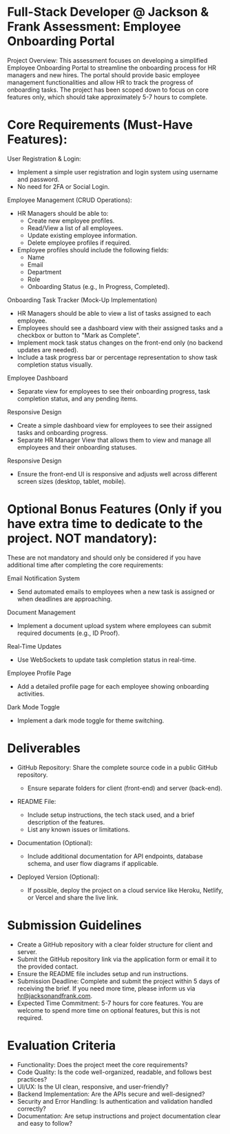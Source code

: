 # Full-Stack Developer @ Jackson & Frank Assessment: Employee Onboarding Portal
Project Overview:
This assessment focuses on developing a simplified Employee Onboarding Portal to streamline the onboarding process for HR managers and new hires. The portal should provide basic employee management functionalities and allow HR to track the progress of onboarding tasks. 
The project has been scoped down to focus on core features only, which should take approximately 5-7 hours to complete.

# Core Requirements (Must-Have Features):
User Registration & Login:
- Implement a simple user registration and login system using username and password.
- No need for 2FA or Social Login.
  
Employee Management (CRUD Operations):
- HR Managers should be able to:
    - Create new employee profiles.
    - Read/View a list of all employees.
    - Update existing employee information.
    - Delete employee profiles if required.
- Employee profiles should include the following fields:
    - Name
    - Email
    - Department
    - Role
    - Onboarding Status (e.g., In Progress, Completed).

Onboarding Task Tracker (Mock-Up Implementation)
- HR Managers should be able to view a list of tasks assigned to each employee.
- Employees should see a dashboard view with their assigned tasks and a checkbox or button to "Mark as Complete".
- Implement mock task status changes on the front-end only (no backend updates are needed).
- Include a task progress bar or percentage representation to show task completion status visually.
  
Employee Dashboard
- Separate view for employees to see their onboarding progress, task completion status, and any pending items.
  
Responsive Design
- Create a simple dashboard view for employees to see their assigned tasks and onboarding progress.
- Separate HR Manager View that allows them to view and manage all employees and their onboarding statuses.

Responsive Design
- Ensure the front-end UI is responsive and adjusts well across different screen sizes (desktop, tablet, mobile).

# Optional Bonus Features (Only if you have extra time to dedicate to the project. NOT mandatory):
These are not mandatory and should only be considered if you have additional time after completing the core requirements:

Email Notification System
- Send automated emails to employees when a new task is assigned or when deadlines are approaching.

Document Management
- Implement a document upload system where employees can submit required documents (e.g., ID Proof).

Real-Time Updates
- Use WebSockets to update task completion status in real-time.

Employee Profile Page
- Add a detailed profile page for each employee showing onboarding activities.

Dark Mode Toggle
- Implement a dark mode toggle for theme switching.



# Deliverables
- GitHub Repository: Share the complete source code in a public GitHub repository.
  - Ensure separate folders for client (front-end) and server (back-end).

- README File:
    - Include setup instructions, the tech stack used, and a brief description of the features.
    - List any known issues or limitations.

- Documentation (Optional):
  - Include additional documentation for API endpoints, database schema, and user flow diagrams if applicable.

- Deployed Version (Optional):
  - If possible, deploy the project on a cloud service like Heroku, Netlify, or Vercel and share the live link.

# Submission Guidelines
- Create a GitHub repository with a clear folder structure for client and server.
- Submit the GitHub repository link via the application form or email it to the provided contact.
- Ensure the README file includes setup and run instructions.
- Submission Deadline: Complete and submit the project within 5 days of receiving the brief. If you need more time, please inform us via hr@jacksonandfrank.com.
- Expected Time Commitment: 5-7 hours for core features. You are welcome to spend more time on optional features, but this is not required.

# Evaluation Criteria
- Functionality: Does the project meet the core requirements?
- Code Quality: Is the code well-organized, readable, and follows best practices?
- UI/UX: Is the UI clean, responsive, and user-friendly?
- Backend Implementation: Are the APIs secure and well-designed?
- Security and Error Handling: Is authentication and validation handled correctly?
- Documentation: Are setup instructions and project documentation clear and easy to follow?
